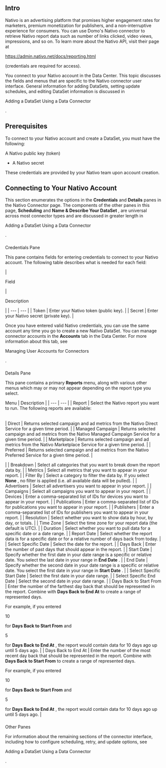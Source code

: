 

Intro
-------

Nativo is an advertising platform that promises higher engagement rates for marketers, premium monetization for publishers, and a non-interruptive experience for consumers. You can use Domo's Nativo connector to retrieve Nativo report data such as number of links clicked, video views, impressions, and so on. To learn more about the Nativo API, visit their page at

https://admin.nativo.net/docs/reporting.html

(credentials are required for access).


 You connect to your Nativo account in the Data Center. This topic discusses the fields and menus that are specific to the Nativo connector user interface. General information for adding DataSets, setting update schedules, and editing DataSet information is discussed in

Adding a DataSet Using a Data Connector

.


 Prerequisites
---------------

To connect to your Nativo account and create a DataSet, you must have the following:

 A Nativo public key (token)
* A Nativo secret

These credentials are provided by your Nativo team upon account creation.


 Connecting to Your Nativo Account
-----------------------------------


 This section enumerates the options in the
 **Credentials**
 and
 **Details**
 panes in the Nativo Connector page. The components of the other panes in this page,
 **Scheduling**
 and
 **Name & Describe Your DataSet**
 , are universal across most connector types and are discussed in greater length in

Adding a DataSet Using a Data Connector

.


###

Credentials Pane


 This pane contains fields for entering credentials to connect to your Nativo account. The following table describes what is needed for each field:


|

Field

|

Description

|
| --- | --- |
|
 Token
  |
 Enter your Nativo token (public key).
  |
|
 Secret
  |
 Enter your Nativo secret (private key).
  |


 Once you have entered valid Nativo credentials, you can use the same account any time you go to create a new Nativo DataSet. You can manage connector accounts in the
 **Accounts**
 tab in the Data Center. For more information about this tab, see

Managing User Accounts for Connectors

.


###
 Details Pane

This pane contains a primary
 **Reports**
 menu, along with various other menus which may or may not appear depending on the report type you select.


 Menu
  |
 Description
  |
| --- | --- |
|
 Report
  |
 Select the Nativo report you want to run. The following reports are available:


|  |  |
| --- | --- |
|
 Direct
  |
 Returns selected campaign and ad metrics from the Nativo Direct Service for a given time period.
  |
|
 Managed Campaign
  |
 Returns selected campaign and ad metrics from the Nativo Managed Campaign Service for a given time period.
  |
|
 Marketplace
  |
 Returns selected campaign and ad metrics from the Nativo Marketplace Service for a given time period.
  |
|
 Preferred
  |
 Returns selected campaign and ad metrics from the Nativo Preferred Service for a given time period.
  |

|
|
 Breakdown
  |
 Select all categories that you want to break down the report data by.
  |
|
 Metrics
  |
 Select all metrics that you want to appear in your report.
  |
|
 Filter By
  |
 Select a category to filter the data by. If you select
 **None**
 , no filter is applied (i.e. all available data will be pulled).
  |
|
 Advertisers
  |
 Select all advertisers you want to appear in your report.
  |
|
 Campaigns
  |
 Select all campaigns you want to appear in your report.
  |
|
 Devices
  |
 Enter a comma-separated list of IDs for devices you want to appear in your report.
  |
|
 Publications
  |
 Enter a comma-separated list of IDs for publications you want to appear in your report.
  |
|
 Publishers
  |
 Enter a comma-separated list of IDs for publishers you want to appear in your report.
  |
|
 Resolution
  |
 Select whether you want to show data by hour, by day, or totals.
  |
|
 Time Zone
  |
 Select the time zone for your report data (the default is UTC).
  |
|
 Duration
  |
 Select whether you want to pull data for a specific date or a date range.
  |
|
 Report Date
  |
 Select whether the report data is for a specific date or for a relative number of days back from today.
  |
|
 Select Specific Date
  |
 Select the date for the report.
  |
|
 Days Back
  |
 Enter the number of past days that should appear in the report.
  |
|
 Start Date
  |
 Specify whether the first date in your date range is a specific or relative date. You select the last date in your range in
 **End Date**
 .
  |
|
 End Date
  |
 Specify whether the second date in your date range is a specific or relative date. You select the first date in your range in
 **Start Date**
 .
  |
|
 Select Specific Start Date
  |
 Select the first date in your date range.
  |
|
 Select Specific End Date
  |
 Select the second date in your date range.
  |
|
 Days Back to Start From
  |
 Enter the number of the farthest day back that should be represented in the report. Combine with
 **Days Back to End At**
 to create a range of represented days.


 For example, if you entered

10

for
 **Days Back to Start From**
 and

5

for
 **Days Back to End At**
 , the report would contain data for 10 days ago up until 5 days ago.
  |
|
 Days Back to End At
  |
 Enter the number of the most recent day back that should be represented in the report. Combine with
 **Days Back to Start From**
 to create a range of represented days.


 For example, if you entered

10

for
 **Days Back to Start From**
 and

5

for
 **Days Back to End At**
 , the report would contain data for 10 days ago up until 5 days ago.
  |


###
 Other Panes

For information about the remaining sections of the connector interface, including how to configure scheduling, retry, and update options, see

Adding a DataSet Using a Data Connector

.


